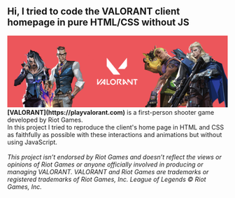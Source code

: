 ## Hi, I tried to code the VALORANT client homepage in pure HTML/CSS without JS
<img src="assets/headervr.png" alt="Banner of VALORANT">
<b>[VALORANT](https://playvalorant.com)</b> is a first-person shooter game developed by Riot Games.<br>
In this project I tried to reproduce the client's home page in HTML and CSS as faithfully as possible with these interactions and animations but without using JavaScript.<br><br>
<em>This project isn’t endorsed by Riot Games and doesn’t reflect the views or opinions of Riot Games or anyone officially involved in producing or managing VALORANT. VALORANT and Riot Games are trademarks or registered trademarks of Riot Games, Inc. League of Legends © Riot Games, Inc.</em>